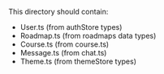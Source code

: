 This directory should contain:

- User.ts (from authStore types)
- Roadmap.ts (from roadmaps data types)
- Course.ts (from course.ts)
- Message.ts (from chat.ts)
- Theme.ts (from themeStore types)
